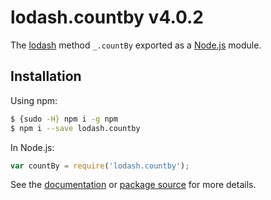 # lodash.countby v4.0.2

The [lodash](https://lodash.com/) method `_.countBy` exported as a [Node.js](https://nodejs.org/) module.

## Installation

Using npm:
```bash
$ {sudo -H} npm i -g npm
$ npm i --save lodash.countby
```

In Node.js:
```js
var countBy = require('lodash.countby');
```

See the [documentation](https://lodash.com/docs#countBy) or [package source](https://github.com/lodash/lodash/blob/4.0.2-npm-packages/lodash.countby) for more details.
